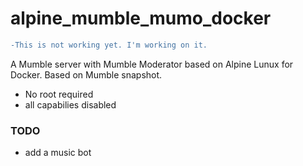 # alpine_mumble_mumo_docker #

```diff
-This is not working yet. I'm working on it.
```

A Mumble server with Mumble Moderator based on Alpine Lunux for Docker. Based on Mumble snapshot.
- No root required
- all capabilies disabled

### TODO ###
- add a music bot
